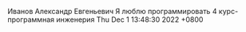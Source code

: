 Иванов Александр Евгеньевич 
Я люблю программировать
4 курс-программная инженерия
Thu Dec 1 13:48:30 2022 +0800